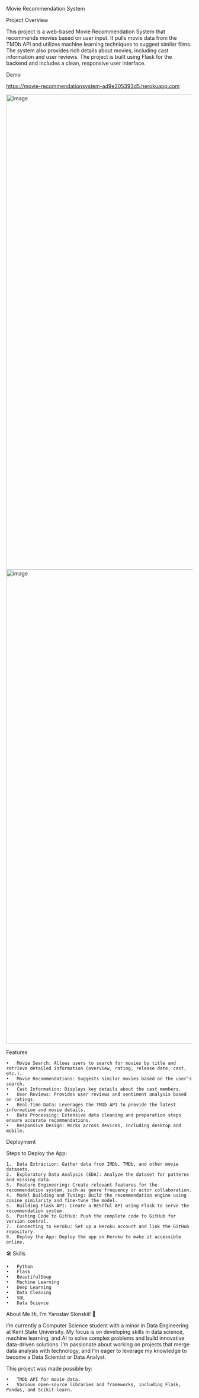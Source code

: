 Movie Recommendation System

Project Overview

This project is a web-based Movie Recommendation System that recommends movies based on user input. It pulls movie data from the TMDb API and utilizes machine learning techniques to suggest similar films. The system also provides rich details about movies, including cast information and user reviews. The project is built using Flask for the backend and includes a clean, responsive user interface.

Demo

https://movie-recommendationsystem-ad9e205393d5.herokuapp.com

<img width="1280" alt="image" src="https://github.com/user-attachments/assets/32c630a9-3263-466a-ae5f-604885ae0e41">

<img width="1278" alt="image" src="https://github.com/user-attachments/assets/d11acdd2-d595-48dd-a8a0-e94db70e473a">

Features

	•	Movie Search: Allows users to search for movies by title and retrieve detailed information (overview, rating, release date, cast, etc.).
	•	Movie Recommendations: Suggests similar movies based on the user’s search.
	•	Cast Information: Displays key details about the cast members.
	•	User Reviews: Provides user reviews and sentiment analysis based on ratings.
	•	Real-Time Data: Leverages the TMDb API to provide the latest information and movie details.
	•	Data Processing: Extensive data cleaning and preparation steps ensure accurate recommendations.
	•	Responsive Design: Works across devices, including desktop and mobile.

 
 Deployment

Steps to Deploy the App:

	1.	Data Extraction: Gather data from IMDb, TMDb, and other movie datasets.
	2.	Exploratory Data Analysis (EDA): Analyze the dataset for patterns and missing data.
	3.	Feature Engineering: Create relevant features for the recommendation system, such as genre frequency or actor collaboration.
	4.	Model Building and Tuning: Build the recommendation engine using cosine similarity and fine-tune the model.
	5.	Building Flask API: Create a RESTful API using Flask to serve the recommendation system.
	6.	Pushing Code to GitHub: Push the complete code to GitHub for version control.
	7.	Connecting to Heroku: Set up a Heroku account and link the GitHub repository.
	8.	Deploy the App: Deploy the app on Heroku to make it accessible online.
 🛠 Skills

	•	Python
	•	Flask
	•	BeautifulSoup
	•	Machine Learning
	•	Deep Learning
	•	Data Cleaning
	•	SQL
	•	Data Science
  About Me
 Hi, I’m Yaroslav Slonskii! 👋
 
I’m currently a Computer Science student with a minor in Data Engineering at Kent State University. My focus is on developing skills in data science, machine learning, and AI to solve complex problems and build innovative data-driven solutions. I’m passionate about working on projects that merge data analysis with technology, and I’m eager to leverage my knowledge to become a Data Scientist or Data Analyst.
 

 This project was made possible by:

	•	TMDb API for movie data.
	•	Various open-source libraries and frameworks, including Flask, Pandas, and Scikit-learn.

